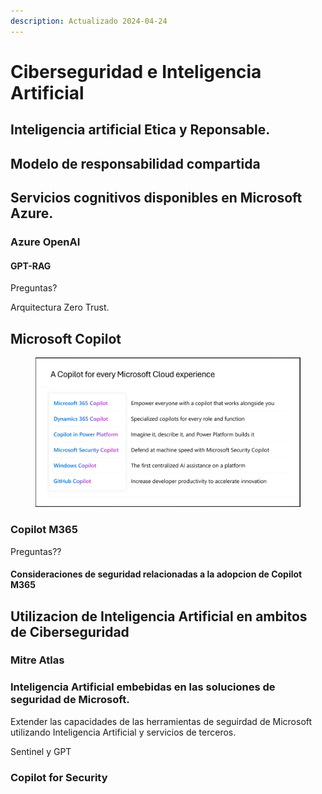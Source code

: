 ```yaml
---
description: Actualizado 2024-04-24
---
```


# Ciberseguridad e Inteligencia Artificial

## Inteligencia artificial Etica y Reponsable.







## Modelo de responsabilidad compartida&#x20;





## Servicios cognitivos disponibles en Microsoft Azure.









### Azure OpenAI







#### GPT-RAG





Preguntas?

Arquitectura Zero Trust.&#x20;









## Microsoft Copilot



<figure><img src="../.gitbook/assets/Scavanna-test2.png" alt=""><figcaption></figcaption></figure>

### Copilot M365





Preguntas??

#### Consideraciones de seguridad relacionadas a la adopcion de Copilot M365













## Utilizacion de Inteligencia Artificial en ambitos de Ciberseguridad



### Mitre Atlas









### Inteligencia Artificial embebidas en las soluciones de seguridad de Microsoft.





Extender las capacidades de las herramientas de seguirdad de Microsoft utilizando Inteligencia Artificial y servicios de terceros.



Sentinel y GPT





### Copilot for Security

















